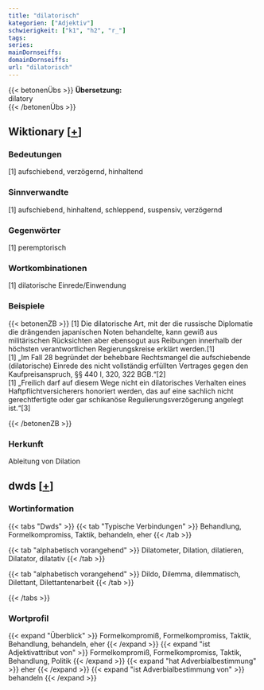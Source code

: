 ```yaml
---
title: "dilatorisch"
kategorien: ["Adjektiv"]
schwierigkeit: ["k1", "h2", "r_"]
tags:
series:
mainDornseiffs:
domainDornseiffs:
url: "dilatorisch"
---
```


{{< betonenÜbs >}}
**Übersetzung:**  
dilatory  
{{< /betonenÜbs >}}

## Wiktionary [[+](https://de.wiktionary.org/wiki/dilatorisch)]

### Bedeutungen
[1] aufschiebend, verzögernd, hinhaltend  

### Sinnverwandte
[1] aufschiebend, hinhaltend, schleppend, suspensiv, verzögernd  

### Gegenwörter
[1] peremptorisch  

### Wortkombinationen
[1] dilatorische Einrede/Einwendung  

### Beispiele
{{< betonenZB >}}
[1] Die dilatorische Art, mit der die russische Diplomatie die drängenden japanischen Noten behandelte, kann gewiß aus militärischen Rücksichten aber ebensogut aus Reibungen innerhalb der höchsten verantwortlichen Regierungskreise erklärt werden.[1]  
[1] „Im Fall 28 begründet der behebbare Rechtsmangel die aufschiebende (dilatorische) Einrede des nicht vollständig erfüllten Vertrages gegen den Kaufpreisanspruch, §§ 440 I, 320, 322 BGB.“[2]  
[1] „Freilich darf auf diesem Wege nicht ein dilatorisches Verhalten eines Haftpflichtversicherers honoriert werden, das auf eine sachlich nicht gerechtfertigte oder gar schikanöse Regulierungsverzögerung angelegt ist.“[3]  

{{< /betonenZB >}}
### Herkunft
Ableitung von Dilation  



## dwds [[+](https://www.dwds.de/wb/dilatorisch)]

### Wortinformation
{{< tabs "Dwds" >}}
{{< tab "Typische Verbindungen" >}}
Behandlung, Formelkompromiss, Taktik, behandeln, eher
{{< /tab >}}

{{< tab "alphabetisch vorangehend" >}}
Dilatometer, Dilation, dilatieren, Dilatator, dilatativ
{{< /tab >}}

{{< tab "alphabetisch vorangehend" >}}
Dildo, Dilemma, dilemmatisch, Dilettant, Dilettantenarbeit
{{< /tab >}}

{{< /tabs >}}

### Wortprofil
{{< expand "Überblick" >}} Formelkompromiß, Formelkompromiss, Taktik, Behandlung, behandeln, eher {{< /expand >}}
{{< expand "ist Adjektivattribut von" >}} Formelkompromiß, Formelkompromiss, Taktik, Behandlung, Politik {{< /expand >}}
{{< expand "hat Adverbialbestimmung" >}} eher {{< /expand >}}
{{< expand "ist Adverbialbestimmung von" >}} behandeln {{< /expand >}}


